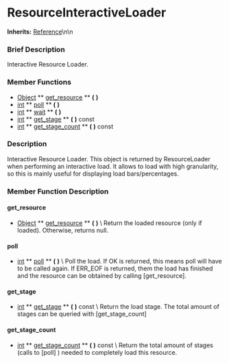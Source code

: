 #  ResourceInteractiveLoader  
**Inherits:** [Reference](class_reference)\\n\\n
###  Brief Description  
Interactive Resource Loader.

###  Member Functions 
  * [Object](class_object)  ** [get_resource](#get_resource) **  **(** **)**
  * [int](class_int)  ** [poll](#poll) **  **(** **)**
  * [int](class_int)  ** [wait](#wait) **  **(** **)**
  * [int](class_int)  ** [get_stage](#get_stage) **  **(** **)** const
  * [int](class_int)  ** [get_stage_count](#get_stage_count) **  **(** **)** const

###  Description  
Interactive Resource Loader. This object is returned by ResourceLoader when performing an interactive load. It allows to load with high granularity, so this is mainly useful for displaying load bars/percentages.

###  Member Function Description  
#### <a name="get_resource">get_resource</a>
  * [Object](class_object)  ** [get_resource](#get_resource) **  **(** **)**
\\
Return the loaded resource (only if loaded). Otherwise, returns null.
#### <a name="poll">poll</a>
  * [int](class_int)  ** [poll](#poll) **  **(** **)**
\\
Poll the load. If OK is returned, this means poll will have to be called again. If ERR_EOF is returned, them the load has finished and the resource can be obtained by calling [get_resource].
#### <a name="get_stage">get_stage</a>
  * [int](class_int)  ** [get_stage](#get_stage) **  **(** **)** const
\\
Return the load stage. The total amount of stages can be queried with [get_stage_count]
#### <a name="get_stage_count">get_stage_count</a>
  * [int](class_int)  ** [get_stage_count](#get_stage_count) **  **(** **)** const
\\
Return the total amount of stages (calls to [poll] ) needed to completely load this resource.
